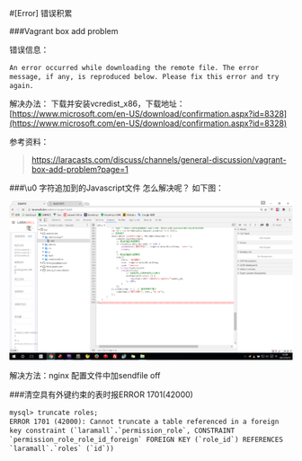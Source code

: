 #[Error] 错误积累
	
###Vagrant box add problem

错误信息：
```
An error occurred while downloading the remote file. The error
message, if any, is reproduced below. Please fix this error and try
again.
```

解决办法：
下载并安装vcredist_x86，下载地址：[https://www.microsoft.com/en-US/download/confirmation.aspx?id=8328](https://www.microsoft.com/en-US/download/confirmation.aspx?id=8328)  

参考资料：
>https://laracasts.com/discuss/channels/general-discussion/vagrant-box-add-problem?page=1  


###\u0 字符追加到的Javascript文件 怎么解决呢？ 如下图：

![](image/screenshot_1494827956744.png)

解决方法：nginx 配置文件中加sendfile off

###清空具有外键约束的表时报ERROR 1701(42000)
```
mysql> truncate roles;
ERROR 1701 (42000): Cannot truncate a table referenced in a foreign key constraint (`laramall`.`permission_role`, CONSTRAINT `permission_role_role_id_foreign` FOREIGN KEY (`role_id`) REFERENCES `laramall`.`roles` (`id`))
```



